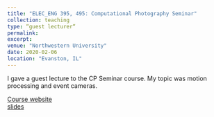 ```yaml
---
title: "ELEC_ENG 395, 495: Computational Photography Seminar"
collection: teaching
type: “guest lecturer“
permalink: 
excerpt: 
venue: "Northwestern University"
date: 2020-02-06
location: "Evanston, IL"
---
```

I gave a guest lecture to the CP Seminar course. My topic was motion processing and event cameras. 


[Course website](http://ollie-imac.cs.northwestern.edu/~ollie/compPhotoSeminar/compPhotoSeminar.htm)  
[slides](https://www.dropbox.com/s/9yyfitf9wx4y5hr/CP-seminar-motion-processing.pptx?dl=0)